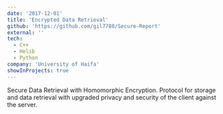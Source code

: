 ```yaml
---
date: '2017-12-01'
title: 'Encrypted Data Retrieval'
github: 'https://github.com/gil7788/Secure-Report'
external: ''
tech:
  - C++
  - Helib
  - Python
company: 'University of Haifa'
showInProjects: true
---
```


Secure Data Retrieval with Homomorphic Encryption. Protocol for storage and data retrieval with upgraded privacy and security of the client against the server.